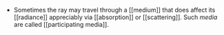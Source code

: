 - Sometimes the ray may travel through a [[medium]] that does affect its [[radiance]] appreciably via [[absorption]] or [[scattering]]. Such *media* are called [[participating media]].